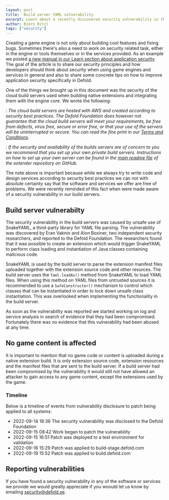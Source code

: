 ```yaml
---
layout: post
title:  Build server YAML vulnerability
excerpt: Learn about a recently discovered security vulnerability in the Defold build servers and how it was patched.
author: Björn Ritzl
tags: ["security"]
---
```


Creating a game engine is not only about building cool features and fixing bugs. Sometimes there's also a need to work on security related task, either in the engine or tools themselves or in the services provided. As an example we posted [a new manual in our Learn section about application security](https://defold.com/manuals/application-security/). The goal of the article is to share our security principles and how developers should think about security when using game engines and services in general and also to share some concrete tips on how to improve application security specifically in Defold.

One of the things we brought up in this document was the security of the cloud build servers used when building native extensions and integrating them with the engine core. We wrote the following:

: *The cloud build servers are hosted with AWS and created according to security best practices. The Defold Foundation does however not guarantee that the cloud build servers will meet your requirements, be free from defects, virus free, secure or error free, or that your use of the servers will be uninterrupted or secure. You can read the fine print in our [Terms and Conditions](https://defold.com/terms-and-conditions/#3-no-warranties).*

: *If the security and availability of the builds servers are of concern to you we recommend that you set up your own private build servers. Instructions on how to set up your own server can be found in the [main readme file](https://github.com/defold/extender) of the extender repository on GitHub.*

The note above is important because while we always try to write code and design services according to security best practices we can not with absolute certainty say that the software and services we offer are free of problems. We were recently reminded of this fact when were made aware of a security vulnerability in our build servers.

## Build server vulnerabilty
The security vulnerability in the build servers was caused by unsafe use of SnakeYAML, a third-party library for YAML file parsing. The vulnerability was discovered by Eran Vaknin and Alon Boxiner, two independent security researchers, and reported to the Defold Foundation. The researchers found that it was possible to create an extension which would trigger SnakeYAML to perform class loading and instantiation of Java classes containing malicious code.

SnakeYAML is used by the build server to parse the extension manifest files uploaded together with the extension source code and other resurces. The build server uses the `Yaml.loadAs()` method from SnakeYAML to load YAML files. When using this method on YAML files from untrusted sources it is recommended to use a `SafeConstructor()` mechanism to control which classes that can be instantiated in order to lock down unsafe class instantiation. This was overlooked when implementing the functionality in the build server.

As soon as the vulnerability was reported we started working on log and service analysis in search of evidence that they had been compromised. Fortunately there was no evidence that this vulnerability had been abused at any time. 


## No game content is affected
It is important to mention that no game code or content is uploaded during a native extension build. It is only extension source code, extension resources and the manifest files that are sent to the build server. If a build server had been compromised by the vulnerability it would still not have allowed an attacker to gain access to any game content, except the extensions used by the game.


### Timeline
Below is a timeline of events from vulnerability disclosure to patch being applied to all systems:

* 2022-09-14 18:36 The security vulnerability was disclosed to the Defold Foundation
* 2022-09-15 08:42 Work began to patch the vulnerability
* 2022-09-15 16:51 Patch was deployed to a test environment for validation
* 2022-09-16 15:29 Patch was applied to build-stage.defold.com
* 2022-09-19 15:52 Patch was applied to build.defold.com


## Reporting vulnerabilities
If you have found a security vulnerability in any of the software or services we provide we would greatly appreciate if you woould let us know by emailing [security@defold.se](mailto:security@defold.se).